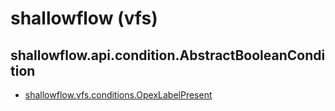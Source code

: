 # shallowflow (vfs)

## shallowflow.api.condition.AbstractBooleanCondition
* [shallowflow.vfs.conditions.OpexLabelPresent](shallowflow.vfs.conditions.OpexLabelPresent.md)
